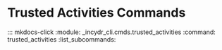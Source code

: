 # Trusted Activities Commands

::: mkdocs-click
    :module: _incydr_cli.cmds.trusted_activities
    :command: trusted_activities
    :list_subcommands:
